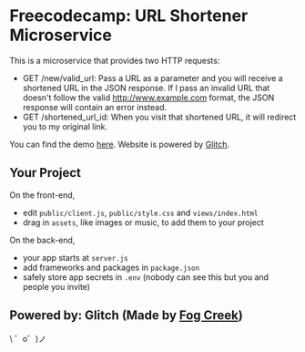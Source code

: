 Freecodecamp: URL Shortener Microservice
=========================

This is a microservice that provides two HTTP requests:
- GET /new/valid_url:
Pass a URL as a parameter and you will receive a shortened URL in the JSON response.
If I pass an invalid URL that doesn't follow the valid http://www.example.com format, the JSON response will contain an error instead.
- GET /shortened_url_id:
When you visit that shortened URL, it will redirect you to my original link.


You can find the demo [here](https://suf-url-shortener.glitch.me). Website is powered by [Glitch](https://glitch.com/about).


Your Project
------------

On the front-end,
- edit `public/client.js`, `public/style.css` and `views/index.html`
- drag in `assets`, like images or music, to add them to your project

On the back-end,
- your app starts at `server.js`
- add frameworks and packages in `package.json`
- safely store app secrets in `.env` (nobody can see this but you and people you invite)


Powered by: Glitch (Made by [Fog Creek](https://fogcreek.com/))
-------------------

\ ゜o゜)ノ
